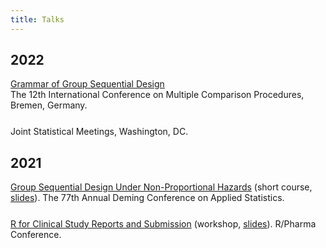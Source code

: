 ```yaml
---
title: Talks
---
```


<style>
ul { padding-inline-start: 0px; list-style-type: none; }
li { margin-bottom: 25px; }
</style>

## 2022

- [Grammar of Group Sequential Design](/talks/grammar-of-gsd-bremen/)
  - The 12th International Conference on Multiple Comparison Procedures, Bremen, Germany. 
  - Joint Statistical Meetings, Washington, DC.

## 2021

- [Group Sequential Design Under Non-Proportional Hazards](https://keaven.github.io/gsd-deming/)
  (short course, [slides](https://keaven.github.io/gsd-deming/slides/)).
  The 77th Annual Deming Conference on Applied Statistics.
- [R for Clinical Study Reports and Submission](https://r4csr.org/)
  (workshop, [slides](https://r4csr.org/slides/workshop-slides.html)).
  R/Pharma Conference.
